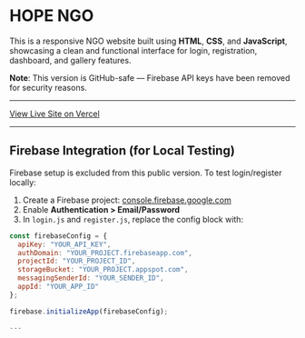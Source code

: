 # HOPE NGO

This is a responsive NGO website built using **HTML**, **CSS**, and **JavaScript**, showcasing a clean and functional interface for login, registration, dashboard, and gallery features.

**Note**: This version is GitHub-safe — Firebase API keys have been removed for security reasons.

---

[View Live Site on Vercel](https://ngo-website.vercel.app)

---

## Firebase Integration (for Local Testing)

Firebase setup is excluded from this public version. To test login/register locally:

1. Create a Firebase project: [console.firebase.google.com](https://console.firebase.google.com)
2. Enable **Authentication > Email/Password**
3. In `login.js` and `register.js`, replace the config block with:

```js
const firebaseConfig = {
  apiKey: "YOUR_API_KEY",
  authDomain: "YOUR_PROJECT.firebaseapp.com",
  projectId: "YOUR_PROJECT_ID",
  storageBucket: "YOUR_PROJECT.appspot.com",
  messagingSenderId: "YOUR_SENDER_ID",
  appId: "YOUR_APP_ID"
};

firebase.initializeApp(firebaseConfig);

---
